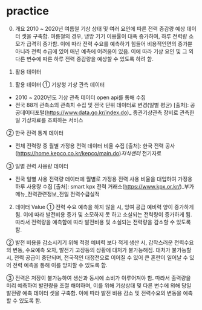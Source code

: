 # practice

0.	개요
2010 ~ 2020년 여름철 기상 상태 및 여러 요인에 따른 전력 증감량 예상 데이터 셋을 구축함. 여름철의 경우, 냉방 기기 이용률이 대폭 증가하여, 하루 전력량 소모가 급격히 증가함. 이에 따라 전력 수요를 예측하기 힘들어 비용적인면의 증가뿐 아니라 전력 수급에 있어 매년 예측에 어려움이 있음. 이에 따라 기상 요인 및 그 외 다른 변수에 따른 하루 전력 증감량을 예상할 수 있도록 하려 함.

1.	활용 데이터
1)	활용 데이터
①	기상청 기상 관측 데이터
-	2010 ~ 2020년도 기상 관측 데이터 open api를 통해 수집
-	전국 88개 관측소의 관측치 수집 및 전국 단위 데이터로 변경(일별 평균)
[출처]: 공공데이터포털(https://www.data.go.kr/index.do)_ 종관기상관측 장비로 관측한 일 기상자료를 조회하는 서비스

②	한국 전력 통계 데이터
-	전체 전력량 중 월별 가정용 전력 데이터 비율 수집
[출처]: 한국 전력 공사(https://home.kepco.co.kr/kepco/main.do)_지식센터_ 전기자료

③	일별 전력 사용량 데이터
-	전국 일별 사용 전력량 데이터에 월별로 가정용 전력 사용 비율을 대입하여 가정용 하루 사용량 수집
[출처]: smart kpx 전력 거래소(https://www.kpx.or.kr/)_부가메뉴_전력관련정보_전일 전력수급실적

2)	데이터 Value
①	전력 수요 예측을 하지 않을 시, 잉여 공급 예비력 양이 증가하게 됨. 이에 따라 발전비용 증가 및 소모하지 못 하고 소실되는 전력량이 증가하게 됨. 따라서 전력량을 예측함에 따라 발전비용 및 소실되는 전력량을 감소할 수 있도록 함.

②	발전 비용을 감소시키기 위해 적정 예비력 보다 적게 생산 시, 갑작스러운 전력수요의 변동, 수요예측 오차, 발전기 고장등의 상황에 대처가 불가능해짐. 대처가 불가능할 시, 전력 공급이 중단되며, 전국적인 대정전으로 이어질 수 있어 큰 혼란이 일어날 수 있어 전력 예측을 통해 이를 방지할 수 있도록 함.

③	전력은 저장이 불가능하여 생산과 동시에 소비가 이루어져야 함. 따라서 출력량을 미리 예측하여 발전량을 조절 해야하며, 이를 위해 기상상태 및 다른 변수에 의해 당일 발전량 예측 데이터 셋을 구축함. 이에 따라 발전 비용 감소 및 전력수요의 변동을 예측할 수 있도록 함. 
